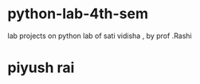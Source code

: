 # python-lab-4th-sem
lab projects on python lab of sati vidisha , by prof .Rashi
<h1>piyush rai</h1>
